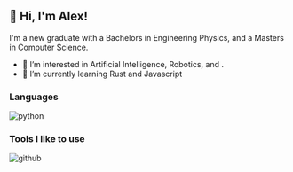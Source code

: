 ## 👋 Hi, I'm Alex!
I'm a new graduate with a Bachelors in Engineering Physics, and a Masters in Computer Science.

- 👀 I’m interested in Artificial Intelligence, Robotics, and .
- 🌱 I’m currently learning Rust and Javascript

### Languages 
![python](https://img.shields.io/badge/Python-3776AB?style=for-the-badge&logo=Python&logoColor=white)
<!---
- C#
- C++
- MATLAB
- LabVIEW
- befunge98
--->

### Tools I like to use
![github](https://img.shields.io/badge/GitHub-000000?style=for-the-badge&logo=GitHub&logoColor=white)
<!---
- VSCode
- Git
--->

<!---
### Socials
- LinkedIn
- Gmail
--->

<!---
befunger/befunger is a ✨ special ✨ repository because its `README.md` (this file) appears on your GitHub profile.
You can click the Preview link to take a look at your changes.
--->
